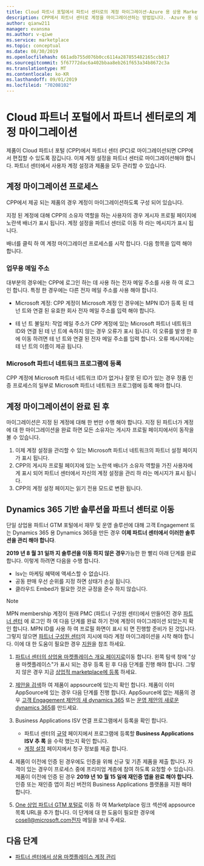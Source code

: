 ```yaml
---
title: Cloud 파트너 포털에서 파트너 센터로의 계정 마이그레이션-Azure 용 상용 Marketplace
description: CPP에서 파트너 센터로 계정을 마이그레이션하는 방법입니다. -Azure 용 상용 마켓플레이스
author: qianw211
manager: evansma
ms.author: v-qiwe
ms.service: marketplace
ms.topic: conceptual
ms.date: 08/30/2019
ms.openlocfilehash: 661adb755d076b0cc6114a287855482165ccb817
ms.sourcegitcommit: 5f67772dac6a402bbaa8eb261f653a34b8672c3a
ms.translationtype: MT
ms.contentlocale: ko-KR
ms.lasthandoff: 09/01/2019
ms.locfileid: "70208102"
---
```

# <a name="account-migration-from-cloud-partner-portal-to-partner-center"></a>Cloud 파트너 포털에서 파트너 센터로의 계정 마이그레이션

제품이 Cloud 파트너 포털 (CPP)에서 파트너 센터 (PC)로 마이그레이션되면 CPP에서 편집할 수 있도록 잠깁니다. 이제 계정 설정을 파트너 센터로 마이그레이션해야 합니다. 파트너 센터에서 사용자 계정 설정과 제품을 모두 관리할 수 있습니다.

## <a name="account-migration-process"></a>계정 마이그레이션 프로세스

CPP에서 제공 되는 제품의 경우 계정이 마이그레이션하도록 구성 되어 있습니다. 
 
지정 된 계정에 대해 CPP의 소유자 역할을 하는 사용자의 경우 게시자 프로필 페이지에 노란색 배너가 표시 됩니다. 계정 설정을 파트너 센터로 이동 하 라는 메시지가 표시 됩니다. 

배너를 클릭 하 여 계정 마이그레이션 프로세스를 시작 합니다. 다음 항목을 입력 해야 합니다.

### <a name="work-email-address"></a>업무용 메일 주소

대부분의 경우에는 CPP에 로그인 하는 데 사용 하는 전자 메일 주소를 사용 하 여 로그인 합니다. 특정 한 경우에는 다른 전자 메일 주소를 사용 해야 합니다.

* Microsoft 계정: CPP 계정이 Microsoft 계정 인 경우에는 MPN ID가 등록 된 테 넌 트와 연결 된 유효한 회사 전자 메일 주소를 입력 해야 합니다.

* 테 넌 트 불일치: 작업 메일 주소가 CPP 계정에 있는 Microsoft 파트너 네트워크 ID와 연결 된 테 넌 트에 속하지 않는 경우 오류가 표시 됩니다. 이 오류를 발생 한 후에 이동 하려면 테 넌 트와 연결 된 전자 메일 주소를 입력 합니다. 오류 메시지에는 테 넌 트의 이름이 제공 됩니다.

### <a name="sign-up-for-microsoft-partner-network-program"></a>Microsoft 파트너 네트워크 프로그램에 등록

CPP 계정에 Microsoft 파트너 네트워크 ID가 없거나 잘못 된 ID가 있는 경우 정품 인증 프로세스의 일부로 Microsoft 파트너 네트워크 프로그램에 등록 해야 합니다.

## <a name="after-account-migration-is-complete"></a>계정 마이그레이션이 완료 된 후

마이그레이션은 지정 된 계정에 대해 한 번만 수행 해야 합니다. 지정 된 파트너가 계정에 대 한 마이그레이션을 완료 하면 모든 소유자는 게시자 프로필 페이지에서이 동작을 볼 수 있습니다.

1. 이제 계정 설정을 관리할 수 있는 Microsoft 파트너 네트워크의 파트너 설정 페이지가 표시 됩니다. 
2. CPP의 게시자 프로필 페이지에 있는 노란색 배너가 소유자 역할을 가진 사용자에 게 표시 되어 파트너 센터에서 자신의 계정 설정을 관리 하 라는 메시지가 표시 됩니다. 
3. CPP의 계정 설정 페이지는 읽기 전용 모드로 변환 됩니다. 

## <a name="move-dynamics-365-based-solutions-to-partner-center"></a>Dynamics 365 기반 솔루션을 파트너 센터로 이동

단일 상업용 파트너 GTM 포털에서 재무 및 운영 솔루션에 대해 고객 Engagement 또는 Dynamics 365 용 Dynamics 365을 만든 경우 **이제 파트너 센터에서 이러한 솔루션을 관리 해야 합니다**.

**2019 년 8 월 31 일까 지 솔루션을 이동 하지 않은 경우**가능한 한 빨리 아래 단계를 완료 합니다. 이렇게 하려면 다음을 수행 합니다. 
- Isv는 마케팅 혜택에 액세스할 수 없습니다.
- 공동 판매 우선 순위를 지정 하면 상태가 손실 됩니다.
- 클라우드 Embed가 필요한 것은 규정을 준수 하지 않습니다.

> [!NOTE]
> MPN membership 계정이 원래 PMC (파트너 구성원 센터)에서 만들어진 경우 [파트너 센터](https://partner.microsoft.com/pcv/accountsettings/connectedpartnerprofile) 에 로그인 하 여 다음 단계를 완료 하기 전에 계정이 마이그레이션 되었는지 확인 합니다. MPN ID를 사용 하 여 프로필 화면이 표시 되 면 진행할 준비가 된 것입니다. 그렇지 않으면 [파트너 구성원 센터](https://partners.microsoft.com/partnerprogram/Welcome.aspx)의 지시에 따라 계정 마이그레이션을 시작 해야 합니다. 이에 대 한 도움이 필요한 경우 [지원](https://partner.microsoft.com/support?issueid=100-0077)을 참조 하세요.

1. [파트너 센터의 상업용 마켓플레이스 개요 페이지로](https://partner.microsoft.com/dashboard/commercial-marketplace/overview)이동 합니다. 왼쪽 탐색 창에 "상용 마켓플레이스"가 표시 되는 경우 등록 된 후 다음 단계를 진행 해야 합니다. 그렇지 않은 경우 지금 [상업적 marketplace에 등록](https://partner.microsoft.com/dashboard/account/v3/enrollment/introduction/azureisv) 하세요.
2. [제안을 검색](https://appsource.microsoft.com/)하 여 제품이 appsource에 있는지 확인 합니다. 제품이 이미 AppSource에 있는 경우 다음 단계를 진행 합니다. AppSource에 없는 제품의 경우 [고객 Engagement 제안의 새 dynamics 365](create-new-customer-engagement-offer.md) 또는 [운영 제안의 새로운 dynamics 365](create-new-operations-offer.md)를 만드세요.
3. Business Applications ISV 연결 프로그램에서 등록을 확인 합니다.
  
   * 파트너 센터의 [규약](https://partner.microsoft.com/dashboard/account/agreements) 페이지에서 프로그램에 등록할 **Business Applications ISV 추 록** 을 수락 했는지 확인 합니다.
   * [계정 설정](https://partner.microsoft.com/dashboard/account/v3/accountsettings/billingprofile) 페이지에서 청구 정보를 제공 합니다.

4. 제품이 이전에 인증 된 경우에도 인증을 위해 신규 및 기존 제품을 제출 합니다. 자격이 있는 경우이 프로세스 중에 프리미엄 계층에 참여 하도록 요청할 수 있습니다. 제품이 이전에 인증 된 경우 **2019 년 10 월 15 일에 재인증 앱을 완료 해야 합니다.** 인증 또는 재인증 앱이 최신 버전의 Business Applications 플랫폼을 지원 해야 합니다.
5. [One 상업 파트너 GTM 포털로](https://msgtm.azurewebsites.net/en-US/Profile/SignIn) 이동 하 여 Marketplace 링크 섹션에 appsource 목록 URL을 추가 합니다. 이 단계에 대 한 도움이 필요한 경우에 cosell@microsoft.com전자 메일을 보내 주세요.

## <a name="next-steps"></a>다음 단계

- [파트너 센터에서 상용 마켓플레이스 계정 관리](./manage-account.md) 
